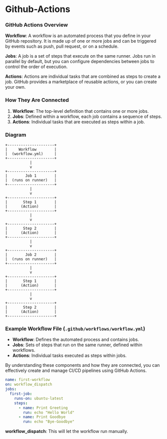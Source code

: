 # Github-Actions


### GitHub Actions Overview

**Workflow**: A workflow is an automated process that you define in your GitHub repository. It is made up of one or more jobs and can be triggered by events such as push, pull request, or on a schedule.

**Jobs**: A job is a set of steps that execute on the same runner. Jobs run in parallel by default, but you can configure dependencies between jobs to control the order of execution.

**Actions**: Actions are individual tasks that are combined as steps to create a job. GitHub provides a marketplace of reusable actions, or you can create your own.

### How They Are Connected

1. **Workflow**: The top-level definition that contains one or more jobs.
2. **Jobs**: Defined within a workflow, each job contains a sequence of steps.
3. **Actions**: Individual tasks that are executed as steps within a job.

### Diagram

```plaintext
+---------------------+
|     Workflow        |
|  (workflow.yml)     |
+---------------------+
           |
           v
+---------------------+
|        Job 1        |
|  (runs on runner)   |
+---------------------+
           |
           v
+---------------------+
|       Step 1        |
|      (Action)       |
+---------------------+
           |
           v
+---------------------+
|       Step 2        |
|      (Action)       |
+---------------------+
           |
           v
+---------------------+
|        Job 2        |
|  (runs on runner)   |
+---------------------+
           |
           v
+---------------------+
|       Step 1        |
|      (Action)       |
+---------------------+
           |
           v
+---------------------+
|       Step 2        |
|      (Action)       |
+---------------------+
```

### Example Workflow File (`.github/workflows/workflow.yml`)

- **Workflow**: Defines the automated process and contains jobs.
- **Jobs**: Sets of steps that run on the same runner, defined within workflows.
- **Actions**: Individual tasks executed as steps within jobs.

By understanding these components and how they are connected, you can effectively create and manage CI/CD pipelines using GitHub Actions.

```yaml
name: first-workflow
on: workflow_dispatch
jobs:
  first-job:
    runs-on: ubuntu-latest
    steps:
      - name: Print Greeting
        run: echo "Hello World"
      - name: Print Goodbye
        run: echo "Bye-Goodbye"
```


**workflow_dispatch**: This will let the workflow run manually.


